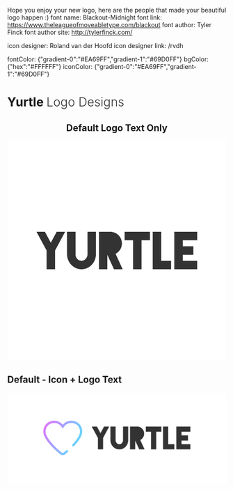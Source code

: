 
Hope you enjoy your new logo, here are the people that
made your beautiful logo happen :)
font name: Blackout-Midnight
font link: <https://www.theleagueofmoveabletype.com/blackout>
font author: Tyler Finck
font author site: <http://tylerfinck.com/>

icon designer: Roland van der Hoofd
icon designer link: /rvdh

fontColor: {"gradient-0":"#EA69FF","gradient-1":"#69D0FF"}
bgColor: {"hex":"#FFFFFF"}
iconColor: {"gradient-0":"#EA69FF","gradient-1":"#69D0FF"}

# Yurtle <span style="font-weight: 300; color: #333">Logo Designs</span>

<div class="align-items: center">
  <h2 style="text-align: center">Default Logo Text Only</h2>
  <img src="./profile.png" />
</div>

## Default - Icon + Logo Text

![cover.png](./cover.png)
